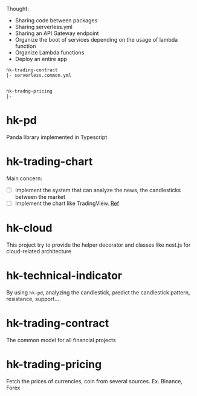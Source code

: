 Thought: 
- Sharing code between packages
- Sharing serverless.yml
- Sharing an API Gateway endpoint
- Organize the boot of services depending on the usage of lambda function
- Organize Lambda functions
- Deploy an entire app

```
hk-trading-contract
|- serverless.common.yml


hk-tradng-pricing
|-
```

# hk-pd
Panda library implemented in Typescript

# hk-trading-chart
Main concern:
- [ ] Implement the system that can analyze the news, the candlesticks between the market
- [ ] Implement the chart like TradingView. [Ref](packages/hk-trading-chart/README.md)

# hk-cloud
This project try to provide the helper decorator and classes like nest.js for cloud-related architecture

# hk-technical-indicator
By using `hk-pd`, analyzing the candlestick, predict the candlestick pattern, resistance, support...

# hk-trading-contract
The common model for all financial projects

# hk-trading-pricing
Fetch the prices of currencies, coin from several sources. Ex. Binance, Forex